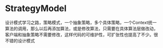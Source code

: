 # StrategyModel
设计模式学习之路，策略模式，一个抽象策略，多个具体策略，一个Context统一算法的调用，那么以后再添加算法，或是修改算法，只需要在具体算法层做改动，客户端和抽象策略不需要修改，这样代码的可维护性，可扩张性也提高了不少。很不错的设计模式
